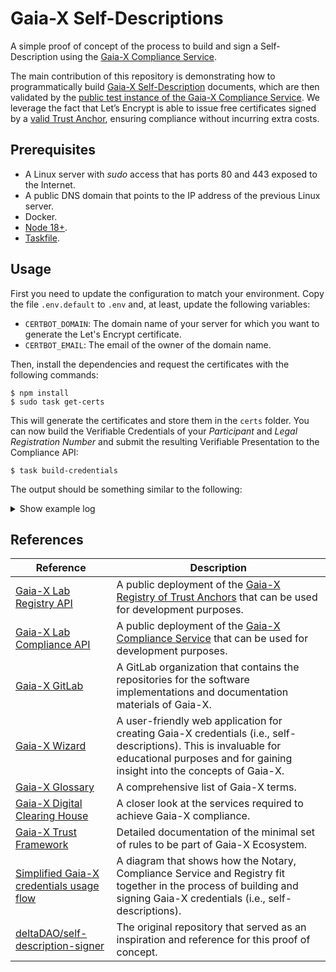 # Gaia-X Self-Descriptions

A simple proof of concept of the process to build and sign a Self-Description using the [Gaia-X Compliance Service](https://gitlab.com/gaia-x/lab/compliance/gx-compliance).

The main contribution of this repository is demonstrating how to programmatically build [Gaia-X Self-Description](https://gaia-x.gitlab.io/policy-rules-committee/trust-framework/gaia-x_trust_framework/#gaia-x-self-description) documents, which are then validated by the [public test instance of the Gaia-X Compliance Service](https://compliance.lab.gaia-x.eu/main/docs/). We leverage the fact that Let’s Encrypt is able to issue free certificates signed by a [valid Trust Anchor](https://gaia-x.gitlab.io/policy-rules-committee/trust-framework/trust_anchors/#list-of-defined-trust-anchors), ensuring compliance without incurring extra costs.

## Prerequisites

* A Linux server with _sudo_ access that has ports 80 and 443 exposed to the Internet.
* A public DNS domain that points to the IP address of the previous Linux server.
* Docker.
* [Node 18+](https://nodejs.org/en/download/package-manager).
* [Taskfile](https://taskfile.dev/installation/).

## Usage

First you need to update the configuration to match your environment. Copy the file `.env.default` to `.env` and, at least, update the following variables:

* `CERTBOT_DOMAIN`: The domain name of your server for which you want to generate the Let's Encrypt certificate.
* `CERTBOT_EMAIL`: The email of the owner of the domain name.

Then, install the dependencies and request the certificates with the following commands:

```console
$ npm install
$ sudo task get-certs
```

This will generate the certificates and store them in the `certs` folder. You can now build the Verifiable Credentials of your _Participant_ and  _Legal Registration Number_ and submit the resulting Verifiable Presentation to the Compliance API:

```console
$ task build-credentials
```

The output should be something similar to the following:

<details>
<summary>Show example log</summary>
  
```console
$ LOG_LEVEL=debug task build-credentials
task: [build-did] mkdir -p /home/user/gaiax-self-description-poc/htdocs/.well-known
task: [build-did] npm run build-did

> gaiax-self-description-poc@1.0.0 build-did
> node ./src/index.js did

task: [build-did] cp /home/user/gaiax-self-description-poc/certs/fullchain.pem /home/user/gaiax-self-description-poc/htdocs/.well-known/${FILENAME_X5U}
task: [build-did] wget https://letsencrypt.org/certs/isrgrootx1.pem -O /home/user/gaiax-self-description-poc/certs/isrgrootx1.pem
--2023-09-15 12:15:52--  https://letsencrypt.org/certs/isrgrootx1.pem
Resolving letsencrypt.org (letsencrypt.org)... 3.70.101.28, 18.192.231.252, 2a05:d014:275:cb02::c8, ...
Connecting to letsencrypt.org (letsencrypt.org)|3.70.101.28|:443... connected.
HTTP request sent, awaiting response... 200 OK
Length: 1939 (1.9K) [application/x-pem-file]
Saving to: '/home/user/gaiax-self-description-poc/certs/isrgrootx1.pem'

/home/user/gaiax-self-description-poc/certs/isrgrootx1 100%[======================================================================================================================================>]   1.89K  --.-KB/s    in 0s

2023-09-15 12:15:52 (9.49 MB/s) - '/home/user/gaiax-self-description-poc/certs/isrgrootx1.pem' saved [1939/1939]

task: [build-did] cat /home/user/gaiax-self-description-poc/certs/isrgrootx1.pem >> /home/user/gaiax-self-description-poc/htdocs/.well-known/${FILENAME_X5U}
task: [start-webserver] docker stop gaiax_nginx
gaiax_nginx
task: [start-webserver] docker rm -f gaiax_nginx
gaiax_nginx
task: [start-webserver] docker run -d -p 443:443  --restart unless-stopped  --name gaiax_nginx  -v /home/user/gaiax-self-description-poc/ssl.conf:/etc/nginx/conf.d/ssl.conf  -v /home/user/gaiax-self-description-poc/certs/privkey.pem:/etc/nginx/certs/key.pem  -v /home/user/gaiax-self-description-poc/certs/fullchain.pem:/etc/nginx/certs/cert.pem  -v /home/user/gaiax-self-description-poc/htdocs:/usr/share/nginx/html/  nginx:1.23

5b6bb705a0b3e9871e2c32f37f616dab44f7829c59cee3597894a91e73ffcf27
task: [build-credentials] npm run build-credentials

> gaiax-self-description-poc@1.0.0 build-credentials
> node ./src/index.js credentials

[12:15:54.469] INFO (19161): Building Participant Verifiable Credential
[12:15:55.581] DEBUG (19161):
    @context: [
      "https://www.w3.org/2018/credentials/v1",
      "https://w3id.org/security/suites/jws-2020/v1",
      "https://registry.lab.gaia-x.eu/development/api/trusted-shape-registry/v1/shapes/jsonld/trustframework#"
    ]
    type: [
      "VerifiableCredential"
    ]
    id: "https://dev.cticpoc.com/.well-known/participant.json"
    issuer: "did:web:dev.cticpoc.com"
    issuanceDate: "2023-09-15T12:15:54.478Z"
    credentialSubject: {
      "type": "gx:LegalParticipant",
      "gx:legalName": "CTIC Technology Centre",
      "gx:legalRegistrationNumber": {
        "id": "https://dev.cticpoc.com/.well-known/lrn.json"
      },
      "gx:headquarterAddress": {
        "gx:countrySubdivisionCode": "ES-AS"
      },
      "gx:legalAddress": {
        "gx:countrySubdivisionCode": "ES-AS"
      },
      "gx-terms-and-conditions:gaiaxTermsAndConditions": "https://dev.cticpoc.com/.well-known/tsandcs.json",
      "id": "https://dev.cticpoc.com/.well-known/participant.json"
    }
    proof: {
      "type": "JsonWebSignature2020",
      "created": "2023-09-15T12:15:55.562Z",
      "proofPurpose": "assertionMethod",
      "verificationMethod": "did:web:dev.cticpoc.com#JWK2020",
      "jws": "eyJhbGciOiJQUzI1NiIsImI2NCI6ZmFsc2UsImNyaXQiOlsiYjY0Il19..ZhEN08JZL6g26wYRVvqB29HW3YZLnvPAwzqXrtr5P9lfWeFTcA76_LdOIOC7jiJFbe29oXzC3VkrlG70Y6o691UQVpjhTrrkPn1731MnmV-266-vtHuiSD3IJQyqeDhKAZIjDVpjtLVwtOen13sDdO-kK3uZU2KDp-9uda9ODyfkjlebHfHJcO-MOqhkESQjLV-tn3pT8MT50X8tXxqjG7ElncbosE8ECdxZwauOZB4i_oBC3kAbV8Y6mmYg0o6yIcmM-1NVXD7inACJTVsPiTkYfvvb4-12MQsaxyiWw5kxj6n8pQ_sMGH9x4AcNYTwHQVNsyh2xmPGktB6iEuyAw"
    }
[12:15:55.581] INFO (19161): Building Legal Registration Number Verifiable Credential
[12:15:56.424] DEBUG (19161):
    @context: [
      "https://www.w3.org/2018/credentials/v1",
      "https://w3id.org/security/suites/jws-2020/v1"
    ]
    type: "VerifiableCredential"
    id: "https://dev.cticpoc.com/.well-known/lrn.json"
    issuer: "did:web:dev.cticpoc.com"
    issuanceDate: "2023-09-15T12:15:55.584Z"
    credentialSubject: {
      "id": "https://dev.cticpoc.com/.well-known/lrn.json",
      "@context": "https://registry.lab.gaia-x.eu/development/api/trusted-shape-registry/v1/shapes/jsonld/trustframework#",
      "type": "gx:legalRegistrationNumber",
      "gx:vatID": "ESX1234567X",
      "gx:vatID-countryCode": "ES"
    }
    proof: {
      "type": "JsonWebSignature2020",
      "created": "2023-09-15T12:15:56.415Z",
      "proofPurpose": "assertionMethod",
      "verificationMethod": "did:web:dev.cticpoc.com#JWK2020",
      "jws": "eyJhbGciOiJQUzI1NiIsImI2NCI6ZmFsc2UsImNyaXQiOlsiYjY0Il19..qywhYCE6vn_PtoQxGML-z8Wjfd6HSn-UUsVYLVCaA55Cq0gwVYij0pdPdvgf5H-5mCkPKUD85C9oxLT1izj_oEAd_zIc-RxrOcLTyBy6fIIv1fMZBU1p3MqURV4-uehnm3IcD19TqiX5oNCJflo2PQ0bMmFq034ts2S2sBumJ3jyIlq38GuRBUyFfCxIMbKPYctn0HYl2FXFf9GJrhxorVrKDN_DwTYJj6LbTj7-SwVQTCPX12TFSIuMKaNZliu3H3TM_1XXC7zkXWTrvQ0_VFRDRdwRXDdPE0-afeQ16wgg1Vgo05S0lrKCVDwjedu1VVMOAVUgwWf4FF2P9jlePQ"
    }
[12:15:56.425] INFO (19161): Building Terms and Conditions Verifiable Credential
[12:15:57.253] DEBUG (19161):
    @context: [
      "https://www.w3.org/2018/credentials/v1",
      "https://w3id.org/security/suites/jws-2020/v1",
      "https://registry.lab.gaia-x.eu/development/api/trusted-shape-registry/v1/shapes/jsonld/trustframework#"
    ]
    type: "VerifiableCredential"
    id: "https://dev.cticpoc.com/.well-known/tsandcs.json"
    issuer: "did:web:dev.cticpoc.com"
    issuanceDate: "2023-09-15T12:15:56.427Z"
    credentialSubject: {
      "@context": "https://registry.lab.gaia-x.eu/development/api/trusted-shape-registry/v1/shapes/jsonld/trustframework#",
      "type": "gx:GaiaXTermsAndConditions",
      "id": "https://dev.cticpoc.com/.well-known/tsandcs.json",
      "gx:termsAndConditions": "The PARTICIPANT signing the Self-Description agrees as follows:\n- to update its descriptions about any changes, be it technical, organizational, or legal - especially but not limited to contractual in regards to the indicated attributes present in the descriptions.\n\nThe keypair used to sign Verifiable Credentials will be revoked where Gaia-X Association becomes aware of any inaccurate statements in regards to the claims which result in a non-compliance with the Trust Framework and policy rules defined in the Policy Rules and Labelling Document (PRLD)."
    }
    proof: {
      "type": "JsonWebSignature2020",
      "created": "2023-09-15T12:15:57.245Z",
      "proofPurpose": "assertionMethod",
      "verificationMethod": "did:web:dev.cticpoc.com#JWK2020",
      "jws": "eyJhbGciOiJQUzI1NiIsImI2NCI6ZmFsc2UsImNyaXQiOlsiYjY0Il19..F9fBGoHiJ-40h9tFFP-ayozGMcKYdj72pAcKcjhS3zu9qbZG1vPBRzxowK1L3pzMxRZ2lda7u6pKpmISIVYHnhBYfj8cbybf-F2JpwOxQxvT_oMteUShEa0SFrmTEpIVBUA5cEwUMB2p4F_cSedRQcJHDdp_QdnPzL1aNr2b84RRrKF50_Z1fC8caTm7iL2jL9-4RA-FazHeLkzemt4bQyoC6bQtEtWX39225gSb-LYoWhkli6NNQnz1Yk1qz7FJt5Cq9emPa9B6FJE6QFphsbVUCs474In_-LW13yVusU9G7AU830r-P8-pI0nwRlqnI8-D8RfR1Nb2cW36JUUS2w"
    }
[12:15:57.253] INFO (19161): Building Service Offering Verifiable Credential
[12:15:58.128] DEBUG (19161):
    @context: [
      "https://www.w3.org/2018/credentials/v1",
      "https://w3id.org/security/suites/jws-2020/v1",
      "https://registry.lab.gaia-x.eu/development/api/trusted-shape-registry/v1/shapes/jsonld/trustframework#"
    ]
    type: "VerifiableCredential"
    id: "https://dev.cticpoc.com/.well-known/serviceoffering.json"
    issuer: "did:web:dev.cticpoc.com"
    issuanceDate: "2023-09-15T12:15:57.270Z"
    credentialSubject: {
      "id": "https://dev.cticpoc.com/.well-known/serviceoffering.json",
      "type": "gx:ServiceOffering",
      "gx:providedBy": {
        "id": "https://dev.cticpoc.com/.well-known/participant.json"
      },
      "gx:policy": "",
      "gx:termsAndConditions": {
        "gx:URL": "https://dev.cticpoc.com/.well-known/tsandcs.json",
        "gx:hash": "b04e3496b6103bab2100478d3d313fe60579befabc6d077e4afa149f8fe310e4"
      },
      "gx:dataAccountExport": {
        "gx:requestType": "API",
        "gx:accessType": "digital",
        "gx:formatType": "application/json"
      }
    }
    proof: {
      "type": "JsonWebSignature2020",
      "created": "2023-09-15T12:15:58.104Z",
      "proofPurpose": "assertionMethod",
      "verificationMethod": "did:web:dev.cticpoc.com#JWK2020",
      "jws": "eyJhbGciOiJQUzI1NiIsImI2NCI6ZmFsc2UsImNyaXQiOlsiYjY0Il19..OXNYWXrkiBLA3TGSj-6oC41ky-Nc1AkxAsxLZsnCT1QUXdQ3Vel8h2nshHDd7qPhyMl_0pOafcpcHryjiVOU1g0eTYKLsQy2ApcenB3dOsSW0kx7Fu4_tWPuW264q-i2oj2zBsiwoZClwSkoIuud9-5TIBbgIs932dcIShU49vpv_TeRROYZs7oW5tx4QSMCUgO6196GRNrukenksFtLrDsG3FCVynPM8xAc8pwK2-cPNXqsK4b21hNkoMpgGApCMiX_iglvYSl-QZYBj3yukHBNxGNfXo7ohOBuw894-rTT1E-A1o1XoflGeXNqrzyTKgTTgoEXWcGkVrcttGkSPg"
    }
[12:15:58.129] INFO (19161): Sending Verifiable Presentation to Compliance API
[12:15:58.129] INFO (19161): POST -> https://compliance.lab.gaia-x.eu/main/api/credential-offers
[12:15:58.129] DEBUG (19161):
    @context: "https://www.w3.org/2018/credentials/v1"
    type: "VerifiablePresentation"
    verifiableCredential: [
      {
        "@context": [
          "https://www.w3.org/2018/credentials/v1",
          "https://w3id.org/security/suites/jws-2020/v1",
          "https://registry.lab.gaia-x.eu/development/api/trusted-shape-registry/v1/shapes/jsonld/trustframework#"
        ],
        "type": [
          "VerifiableCredential"
        ],
        "id": "https://dev.cticpoc.com/.well-known/participant.json",
        "issuer": "did:web:dev.cticpoc.com",
        "issuanceDate": "2023-09-15T12:15:54.478Z",
        "credentialSubject": {
          "type": "gx:LegalParticipant",
          "gx:legalName": "CTIC Technology Centre",
          "gx:legalRegistrationNumber": {
            "id": "https://dev.cticpoc.com/.well-known/lrn.json"
          },
          "gx:headquarterAddress": {
            "gx:countrySubdivisionCode": "ES-AS"
          },
          "gx:legalAddress": {
            "gx:countrySubdivisionCode": "ES-AS"
          },
          "gx-terms-and-conditions:gaiaxTermsAndConditions": "https://dev.cticpoc.com/.well-known/tsandcs.json",
          "id": "https://dev.cticpoc.com/.well-known/participant.json"
        },
        "proof": {
          "type": "JsonWebSignature2020",
          "created": "2023-09-15T12:15:55.562Z",
          "proofPurpose": "assertionMethod",
          "verificationMethod": "did:web:dev.cticpoc.com#JWK2020",
          "jws": "eyJhbGciOiJQUzI1NiIsImI2NCI6ZmFsc2UsImNyaXQiOlsiYjY0Il19..ZhEN08JZL6g26wYRVvqB29HW3YZLnvPAwzqXrtr5P9lfWeFTcA76_LdOIOC7jiJFbe29oXzC3VkrlG70Y6o691UQVpjhTrrkPn1731MnmV-266-vtHuiSD3IJQyqeDhKAZIjDVpjtLVwtOen13sDdO-kK3uZU2KDp-9uda9ODyfkjlebHfHJcO-MOqhkESQjLV-tn3pT8MT50X8tXxqjG7ElncbosE8ECdxZwauOZB4i_oBC3kAbV8Y6mmYg0o6yIcmM-1NVXD7inACJTVsPiTkYfvvb4-12MQsaxyiWw5kxj6n8pQ_sMGH9x4AcNYTwHQVNsyh2xmPGktB6iEuyAw"
        }
      },
      {
        "@context": [
          "https://www.w3.org/2018/credentials/v1",
          "https://w3id.org/security/suites/jws-2020/v1"
        ],
        "type": "VerifiableCredential",
        "id": "https://dev.cticpoc.com/.well-known/lrn.json",
        "issuer": "did:web:dev.cticpoc.com",
        "issuanceDate": "2023-09-15T12:15:55.584Z",
        "credentialSubject": {
          "id": "https://dev.cticpoc.com/.well-known/lrn.json",
          "@context": "https://registry.lab.gaia-x.eu/development/api/trusted-shape-registry/v1/shapes/jsonld/trustframework#",
          "type": "gx:legalRegistrationNumber",
          "gx:vatID": "ESX1234567X",
          "gx:vatID-countryCode": "ES"
        },
        "proof": {
          "type": "JsonWebSignature2020",
          "created": "2023-09-15T12:15:56.415Z",
          "proofPurpose": "assertionMethod",
          "verificationMethod": "did:web:dev.cticpoc.com#JWK2020",
          "jws": "eyJhbGciOiJQUzI1NiIsImI2NCI6ZmFsc2UsImNyaXQiOlsiYjY0Il19..qywhYCE6vn_PtoQxGML-z8Wjfd6HSn-UUsVYLVCaA55Cq0gwVYij0pdPdvgf5H-5mCkPKUD85C9oxLT1izj_oEAd_zIc-RxrOcLTyBy6fIIv1fMZBU1p3MqURV4-uehnm3IcD19TqiX5oNCJflo2PQ0bMmFq034ts2S2sBumJ3jyIlq38GuRBUyFfCxIMbKPYctn0HYl2FXFf9GJrhxorVrKDN_DwTYJj6LbTj7-SwVQTCPX12TFSIuMKaNZliu3H3TM_1XXC7zkXWTrvQ0_VFRDRdwRXDdPE0-afeQ16wgg1Vgo05S0lrKCVDwjedu1VVMOAVUgwWf4FF2P9jlePQ"
        }
      },
      {
        "@context": [
          "https://www.w3.org/2018/credentials/v1",
          "https://w3id.org/security/suites/jws-2020/v1",
          "https://registry.lab.gaia-x.eu/development/api/trusted-shape-registry/v1/shapes/jsonld/trustframework#"
        ],
        "type": "VerifiableCredential",
        "id": "https://dev.cticpoc.com/.well-known/tsandcs.json",
        "issuer": "did:web:dev.cticpoc.com",
        "issuanceDate": "2023-09-15T12:15:56.427Z",
        "credentialSubject": {
          "@context": "https://registry.lab.gaia-x.eu/development/api/trusted-shape-registry/v1/shapes/jsonld/trustframework#",
          "type": "gx:GaiaXTermsAndConditions",
          "id": "https://dev.cticpoc.com/.well-known/tsandcs.json",
          "gx:termsAndConditions": "The PARTICIPANT signing the Self-Description agrees as follows:\n- to update its descriptions about any changes, be it technical, organizational, or legal - especially but not limited to contractual in regards to the indicated attributes present in the descriptions.\n\nThe keypair used to sign Verifiable Credentials will be revoked where Gaia-X Association becomes aware of any inaccurate statements in regards to the claims which result in a non-compliance with the Trust Framework and policy rules defined in the Policy Rules and Labelling Document (PRLD)."
        },
        "proof": {
          "type": "JsonWebSignature2020",
          "created": "2023-09-15T12:15:57.245Z",
          "proofPurpose": "assertionMethod",
          "verificationMethod": "did:web:dev.cticpoc.com#JWK2020",
          "jws": "eyJhbGciOiJQUzI1NiIsImI2NCI6ZmFsc2UsImNyaXQiOlsiYjY0Il19..F9fBGoHiJ-40h9tFFP-ayozGMcKYdj72pAcKcjhS3zu9qbZG1vPBRzxowK1L3pzMxRZ2lda7u6pKpmISIVYHnhBYfj8cbybf-F2JpwOxQxvT_oMteUShEa0SFrmTEpIVBUA5cEwUMB2p4F_cSedRQcJHDdp_QdnPzL1aNr2b84RRrKF50_Z1fC8caTm7iL2jL9-4RA-FazHeLkzemt4bQyoC6bQtEtWX39225gSb-LYoWhkli6NNQnz1Yk1qz7FJt5Cq9emPa9B6FJE6QFphsbVUCs474In_-LW13yVusU9G7AU830r-P8-pI0nwRlqnI8-D8RfR1Nb2cW36JUUS2w"
        }
      },
      {
        "@context": [
          "https://www.w3.org/2018/credentials/v1",
          "https://w3id.org/security/suites/jws-2020/v1",
          "https://registry.lab.gaia-x.eu/development/api/trusted-shape-registry/v1/shapes/jsonld/trustframework#"
        ],
        "type": "VerifiableCredential",
        "id": "https://dev.cticpoc.com/.well-known/serviceoffering.json",
        "issuer": "did:web:dev.cticpoc.com",
        "issuanceDate": "2023-09-15T12:15:57.270Z",
        "credentialSubject": {
          "id": "https://dev.cticpoc.com/.well-known/serviceoffering.json",
          "type": "gx:ServiceOffering",
          "gx:providedBy": {
            "id": "https://dev.cticpoc.com/.well-known/participant.json"
          },
          "gx:policy": "",
          "gx:termsAndConditions": {
            "gx:URL": "https://dev.cticpoc.com/.well-known/tsandcs.json",
            "gx:hash": "b04e3496b6103bab2100478d3d313fe60579befabc6d077e4afa149f8fe310e4"
          },
          "gx:dataAccountExport": {
            "gx:requestType": "API",
            "gx:accessType": "digital",
            "gx:formatType": "application/json"
          }
        },
        "proof": {
          "type": "JsonWebSignature2020",
          "created": "2023-09-15T12:15:58.104Z",
          "proofPurpose": "assertionMethod",
          "verificationMethod": "did:web:dev.cticpoc.com#JWK2020",
          "jws": "eyJhbGciOiJQUzI1NiIsImI2NCI6ZmFsc2UsImNyaXQiOlsiYjY0Il19..OXNYWXrkiBLA3TGSj-6oC41ky-Nc1AkxAsxLZsnCT1QUXdQ3Vel8h2nshHDd7qPhyMl_0pOafcpcHryjiVOU1g0eTYKLsQy2ApcenB3dOsSW0kx7Fu4_tWPuW264q-i2oj2zBsiwoZClwSkoIuud9-5TIBbgIs932dcIShU49vpv_TeRROYZs7oW5tx4QSMCUgO6196GRNrukenksFtLrDsG3FCVynPM8xAc8pwK2-cPNXqsK4b21hNkoMpgGApCMiX_iglvYSl-QZYBj3yukHBNxGNfXo7ohOBuw894-rTT1E-A1o1XoflGeXNqrzyTKgTTgoEXWcGkVrcttGkSPg"
        }
      }
    ]
[12:16:00.712] INFO (19161): ✅ Compliance success
[12:16:00.712] DEBUG (19161):
    @context: [
      "https://www.w3.org/2018/credentials/v1",
      "https://w3id.org/security/suites/jws-2020/v1",
      "https://registry.lab.gaia-x.eu/development/api/trusted-shape-registry/v1/shapes/jsonld/trustframework#"
    ]
    type: [
      "VerifiableCredential"
    ]
    id: "https://compliance.lab.gaia-x.eu/main/credential-offers/0840d210-41d5-44cf-80b3-2931e91e7016"
    issuer: "did:web:compliance.lab.gaia-x.eu:main"
    issuanceDate: "2023-09-15T12:16:00.671Z"
    expirationDate: "2023-12-14T12:16:00.671Z"
    credentialSubject: [
      {
        "type": "gx:compliance",
        "id": "https://dev.cticpoc.com/.well-known/participant.json",
        "gx:integrity": "sha256-24f6e962aeee9cf784b056a33b8a17be27a0d1d132f7d135c9113aca0d2b43af",
        "gx:integrityNormalization": "RFC8785:JCS",
        "gx:version": "22.10",
        "gx:type": "gx:LegalParticipant"
      },
      {
        "type": "gx:compliance",
        "id": "https://dev.cticpoc.com/.well-known/lrn.json",
        "gx:integrity": "sha256-2a10b8ff79a8a588ec22ebdb757143e39d3a720c0b028f37f58ae7f5691921c4",
        "gx:integrityNormalization": "RFC8785:JCS",
        "gx:version": "22.10",
        "gx:type": "gx:legalRegistrationNumber"
      },
      {
        "type": "gx:compliance",
        "id": "https://dev.cticpoc.com/.well-known/tsandcs.json",
        "gx:integrity": "sha256-e27f92dde5ff8c44b81c29409ddd078008da1776775c97d39a5b59894a07d60e",
        "gx:integrityNormalization": "RFC8785:JCS",
        "gx:version": "22.10",
        "gx:type": "gx:GaiaXTermsAndConditions"
      },
      {
        "type": "gx:compliance",
        "id": "https://dev.cticpoc.com/.well-known/serviceoffering.json",
        "gx:integrity": "sha256-0884dad8149d6e93acfa2fa2395070854baac2c3c3dba45446d299b968488396",
        "gx:integrityNormalization": "RFC8785:JCS",
        "gx:version": "22.10",
        "gx:type": "gx:ServiceOffering"
      }
    ]
    proof: {
      "type": "JsonWebSignature2020",
      "created": "2023-09-15T12:16:00.683Z",
      "proofPurpose": "assertionMethod",
      "jws": "eyJhbGciOiJQUzI1NiIsImI2NCI6ZmFsc2UsImNyaXQiOlsiYjY0Il19..gkyw7P_ApFvlOJMQP3c3hKpRynI-j-koDfl36DnaoPSkeLbX7Qo-vvW7DFiQaUkb-5lls0Ge93fCkvLmrW3MaCuBgCa-SDv3a69Zm_dnO-Q665hBTec3oUzs9_WRS075-dgKdHNzPuFn_IucSDdGKqWI5k59z2jgXIZ9VCOYY72UofM11k1uoAkqg-W_KvFRvZmDEe6dIpUOahpxvZr3QpNPVQVv9kc_3mQlLyg62M6YqNOvEdUxjLEiqXEoXc4VArB6Tkki9KPeSCC2UTzVyhx9XumuSQG20dfkVr0CvFyocsXVApZq6VQEgVCvLbftV1Qklm-ZPucaNvwk9VKERg",
      "verificationMethod": "did:web:compliance.lab.gaia-x.eu:main#X509-JWK2020"
    }
[12:16:00.712] INFO (19161): Writing resulting Verifiable Presentation to /home/user/gaiax-self-description-poc/htdocs/.well-known/vp.json
```
</details>

## References

| Reference | Description |
| --- | --- |
| [Gaia-X Lab Registry API](https://registry.lab.gaia-x.eu/main/docs) | A public deployment of the [Gaia-X Registry of Trust Anchors](https://gitlab.com/gaia-x/lab/compliance/gx-registry) that can be used for development purposes. |
| [Gaia-X Lab Compliance API](https://compliance.lab.gaia-x.eu/main/docs/) | A public deployment of the [Gaia-X Compliance Service](https://gitlab.com/gaia-x/lab/compliance/gx-compliance) that can be used for development purposes. |
| [Gaia-X GitLab](https://gitlab.com/gaia-x) | A GitLab organization that contains the repositories for the software implementations and documentation materials of Gaia-X. | 1
| [Gaia-X Wizard](https://wizard.lab.gaia-x.eu/) | A user-friendly web application for creating Gaia-X credentials (i.e., self-descriptions). This is invaluable for educational purposes and for gaining insight into the concepts of Gaia-X. |
| [Gaia-X Glossary](https://gaia-x.gitlab.io/glossary/) | A comprehensive list of Gaia-X terms. |
| [Gaia-X Digital Clearing House](https://gaia-x.eu/gxdch/) | A closer look at the services required to achieve Gaia-X compliance. |
| [Gaia-X Trust Framework](https://gaia-x.gitlab.io/policy-rules-committee/trust-framework/) | Detailed documentation of the minimal set of rules to be part of Gaia-X Ecosystem. |
| [Simplified Gaia-X credentials usage flow](https://gitlab.com/gaia-x/lab/compliance/gx-compliance/-/blob/02928741c7071de30c9c9295599e1caad760c47a/README-api.md) | A diagram that shows how the Notary, Compliance Service and Registry fit together in the process of building and signing Gaia-X credentials (i.e., self-descriptions). |
| [deltaDAO/self-description-signer](https://github.com/deltaDAO/self-description-signer) | The original repository that served as an inspiration and reference for this proof of concept. |
